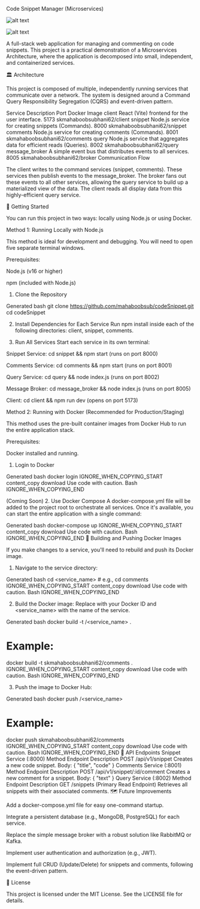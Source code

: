 Code Snippet Manager (Microservices)

![alt text](https://img.shields.io/badge/License-MIT-yellow.svg)


![alt text](https://img.shields.io/badge/PRs-welcome-brightgreen.svg?style=flat-square)

A full-stack web application for managing and commenting on code snippets. This project is a practical demonstration of a Microservices Architecture, where the application is decomposed into small, independent, and containerized services.

🏛️ Architecture

This project is composed of multiple, independently running services that communicate over a network. The system is designed around a Command Query Responsibility Segregation (CQRS) and event-driven pattern.

Service	Description	Port	Docker Image
client	React (Vite) frontend for the user interface.	5173	skmahaboobsubhani62/client
snippet	Node.js service for creating snippets (Commands).	8000	skmahaboobsubhani62/snippet
comments	Node.js service for creating comments (Commands).	8001	skmahaboobsubhani62/comments
query	Node.js service that aggregates data for efficient reads (Queries).	8002	skmahaboobsubhani62/query
message_broker	A simple event bus that distributes events to all services.	8005	skmahaboobsubhani62/broker
Communication Flow

The client writes to the command services (snippet, comments). These services then publish events to the message_broker. The broker fans out these events to all other services, allowing the query service to build up a materialized view of the data. The client reads all display data from this highly-efficient query service.

🚀 Getting Started

You can run this project in two ways: locally using Node.js or using Docker.

Method 1: Running Locally with Node.js

This method is ideal for development and debugging. You will need to open five separate terminal windows.

Prerequisites:

Node.js (v16 or higher)

npm (included with Node.js)

1. Clone the Repository

Generated bash
git clone https://github.com/mahaboobsub/codeSnippet.git
cd codeSnippet


2. Install Dependencies for Each Service
Run npm install inside each of the following directories: client, snippet, comments.

3. Run All Services
Start each service in its own terminal:

Snippet Service: cd snippet && npm start (runs on port 8000)

Comments Service: cd comments && npm start (runs on port 8001)

Query Service: cd query && node index.js (runs on port 8002)

Message Broker: cd message_broker && node index.js (runs on port 8005)

Client: cd client && npm run dev (opens on port 5173)

Method 2: Running with Docker (Recommended for Production/Staging)

This method uses the pre-built container images from Docker Hub to run the entire application stack.

Prerequisites:

Docker installed and running.

1. Login to Docker

Generated bash
docker login
IGNORE_WHEN_COPYING_START
content_copy
download
Use code with caution.
Bash
IGNORE_WHEN_COPYING_END

(Coming Soon) 2. Use Docker Compose
A docker-compose.yml file will be added to the project root to orchestrate all services. Once it's available, you can start the entire application with a single command:

Generated bash
docker-compose up
IGNORE_WHEN_COPYING_START
content_copy
download
Use code with caution.
Bash
IGNORE_WHEN_COPYING_END
🐳 Building and Pushing Docker Images

If you make changes to a service, you'll need to rebuild and push its Docker image.

1. Navigate to the service directory:

Generated bash
cd <service_name>  # e.g., cd comments
IGNORE_WHEN_COPYING_START
content_copy
download
Use code with caution.
Bash
IGNORE_WHEN_COPYING_END

2. Build the Docker image:
Replace <username> with your Docker ID and <service_name> with the name of the service.

Generated bash
docker build -t <username>/<service_name> .
# Example:
docker build -t skmahaboobsubhani62/comments .
IGNORE_WHEN_COPYING_START
content_copy
download
Use code with caution.
Bash
IGNORE_WHEN_COPYING_END

3. Push the image to Docker Hub:

Generated bash
docker push <username>/<service_name>
# Example:
docker push skmahaboobsubhani62/comments
IGNORE_WHEN_COPYING_START
content_copy
download
Use code with caution.
Bash
IGNORE_WHEN_COPYING_END
🔌 API Endpoints
Snippet Service (:8000)
Method	Endpoint	Description
POST	/api/v1/snippet	Creates a new code snippet. Body: { "title", "code" }
Comments Service (:8001)
Method	Endpoint	Description
POST	/api/v1/snippet/:id/comment	Creates a new comment for a snippet. Body: { "text" }
Query Service (:8002)
Method	Endpoint	Description
GET	/snippets	(Primary Read Endpoint) Retrieves all snippets with their associated comments.
🗺️ Future Improvements

Add a docker-compose.yml file for easy one-command startup.

Integrate a persistent database (e.g., MongoDB, PostgreSQL) for each service.

Replace the simple message broker with a robust solution like RabbitMQ or Kafka.

Implement user authentication and authorization (e.g., JWT).

Implement full CRUD (Update/Delete) for snippets and comments, following the event-driven pattern.

📜 License

This project is licensed under the MIT License. See the LICENSE file for details.



